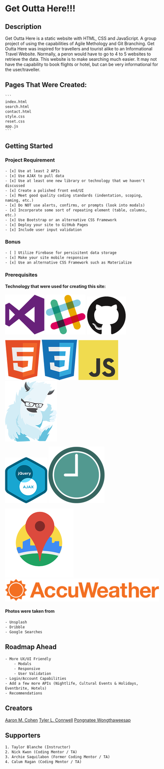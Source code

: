 # Get Outta Here!!!

## Description

Get Outta Here is a static website with HTML, CSS and JavaScript. A group project of using the capabilities of Agile Methology and Git Branching. Get Outta Here was inspired for travellers and tourist alike to an Informational Travel Website. Normally, a peron would have to go to 4 to 5 websites to retrieve the data. This website is to make searching much easier. It may not have the capability to book flights or hotel, but can be very informational for the user/traveller.

## Pages That Were Created:
    ```
    index.html
    search.html
    contact.html
    style.css
    reset.css
    app.js
    ```
## Getting Started

### Project Requirement
    - [x] Use at least 2 APIs
    - [x] Use AJAX to pull data
    - [x] Use at least one new library or technology that we haven't discussed
    - [x] Create a polished front end/UI
    - [x] Meet good quality coding standards (indentation, scoping, naming, etc.)
    - [x] Do NOT use alerts, confirms, or prompts (look into modals)
    - [x] Incorporate some sort of repeating element (table, columns, etc.)
    - [x] Use Bootstrap or an alternative CSS Framework
    - [x] Deploy your site to GitHub Pages
    - [x] Include user input validation

### Bonus 
    - [ ] Utilize Firebase for persisitent data storage
    - [x] Make your site mobile responsive 
    - [x] Use an alternative CSS Framework such as Materialize

### Prerequisites

#### Technology that were used for creating this site:

![VSC](assets/media/VSC.png) ![Slack](assets/media/Slack.png) ![GitHub](assets/media/GitHub.png)

![HTML5](assets/media/HTML5.png) ![CSS3](assets/media/CSS3.png) ![JavaScript](assets/media/JavaScript.png) ![Foundation 6](assets/media/Foundation.png)

![jQuery & Ajax](assets/media/jQuery&Ajax.png) ![MomentJS](assets/media/MomentJS.png) 

![Google Places](assets/media/GooglePlaces.png) ![AccuWeather](assets/media/accuweather-logo.svg)

#### Photos were taken from

    - Unsplash
    - Dribble
    - Google Searches

## Roadmap Ahead
    - More UX/UI Friendly
        - Modals
        - Responsive 
        - User Validation
    - Login/Account Capabilities
    - Add a few more APIs (Nightlife, Cultural Events & Holidays, Eventbrite, Hotels)
    - Recommendations

## Creators

[Aaron M. Cohen](https://github.com/TylerLCornwell22)
[Tyler L. Conrwell](https://github.com/AaronMarshallCohen)
[Pongnatee Wongthaweesap](https://github.com/Lowmana69)

## Supporters

    1. Taylor Blanche (Instructor)
    2. Nick Kwon (Coding Mentor / TA)
    3. Archie Saquilabon (Former Coding Mentor / TA)
    4. Calum Ragan (Coding Mentor / TA)